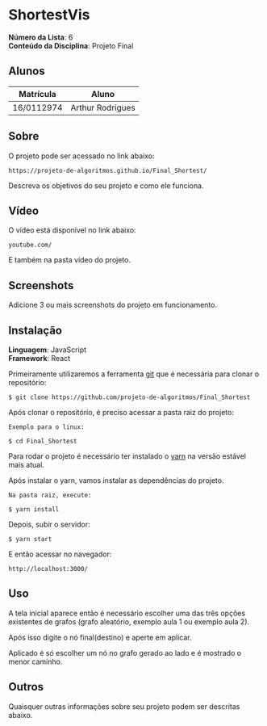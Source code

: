 # ShortestVis

**Número da Lista**: 6<br>
**Conteúdo da Disciplina**: Projeto Final<br>

## Alunos

| Matrícula  | Aluno            |
| ---------- | ---------------- |
| 16/0112974 | Arthur Rodrigues |

## Sobre

O projeto pode ser acessado no link abaixo:

    https://projeto-de-algoritmos.github.io/Final_Shortest/

Descreva os objetivos do seu projeto e como ele funciona.

## Vídeo
O vídeo está disponível no link abaixo:

    youtube.com/


E também na pasta vídeo do projeto.
## Screenshots

Adicione 3 ou mais screenshots do projeto em funcionamento.

## Instalação

**Linguagem**: JavaScript<br>
**Framework**: React<br>


Primeiramente utilizaremos a ferramenta [git](https://git-scm.com/downloads) que é necessária para clonar o repositório:

    $ git clone https://github.com/projeto-de-algoritmos/Final_Shortest

Após clonar o repositório, é preciso acessar a pasta raiz do projeto:

    Exemplo para o linux:

    $ cd Final_Shortest

Para rodar o projeto é necessário ter instalado o [yarn](https://classic.yarnpkg.com/pt-BR/docs/install/#debian-stable) na versão estável mais atual.

Após instalar o yarn, vamos instalar as dependências do projeto.

    Na pasta raiz, execute:

    $ yarn install

Depois, subir o servidor:

    $ yarn start

E então acessar no navegador:

    http://localhost:3000/



## Uso

A tela inicial aparece então é necessário escolher uma das três opções existentes de grafos (grafo aleatório, exemplo aula 1 ou exemplo aula 2).

Após isso digite o nó final(destino) e aperte em aplicar.

Aplicado é só escolher um nó no grafo gerado ao lado e é mostrado o menor caminho.
## Outros

Quaisquer outras informações sobre seu projeto podem ser descritas abaixo.
